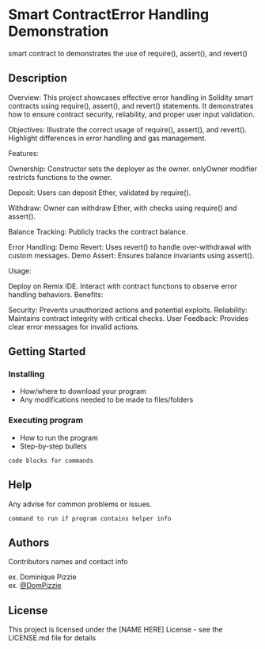 # Smart ContractError Handling Demonstration

smart contract to demonstrates the use of require(), assert(), and revert()

## Description

Overview: This project showcases effective error handling in Solidity smart contracts using require(), assert(), and revert() statements. It demonstrates how to ensure contract security, reliability, and proper user input validation.

Objectives: Illustrate the correct usage of require(), assert(), and revert().
Highlight differences in error handling and gas management.


Features:

  Ownership:  Constructor sets the deployer as the owner.
  onlyOwner modifier restricts functions to the owner.
  
  Deposit: Users can deposit Ether, validated by require().
  
  Withdraw: Owner can withdraw Ether, with checks using require() and assert().
  
  Balance Tracking: Publicly tracks the contract balance.
  
  Error Handling:
    Demo Revert: Uses revert() to handle over-withdrawal with custom messages.
    Demo Assert: Ensures balance invariants using assert().

    
Usage:

Deploy on Remix IDE.
Interact with contract functions to observe error handling behaviors.
Benefits:

Security: Prevents unauthorized actions and potential exploits.
Reliability: Maintains contract integrity with critical checks.
User Feedback: Provides clear error messages for invalid actions.

## Getting Started

### Installing

* How/where to download your program
* Any modifications needed to be made to files/folders

### Executing program

* How to run the program
* Step-by-step bullets
```
code blocks for commands
```

## Help

Any advise for common problems or issues.
```
command to run if program contains helper info
```

## Authors

Contributors names and contact info

ex. Dominique Pizzie  
ex. [@DomPizzie](https://twitter.com/dompizzie)


## License

This project is licensed under the [NAME HERE] License - see the LICENSE.md file for details
